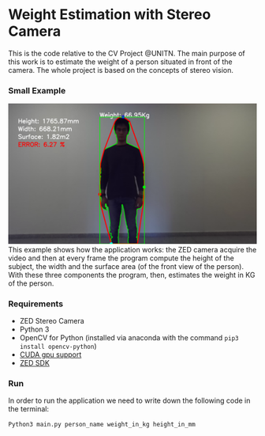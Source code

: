 # Weight Estimation with Stereo Camera
This is the code relative to the CV Project @UNITN.
The main purpose of this work is to estimate the weight of a person situated in front of the camera.
The whole project is based on the concepts of stereo vision.

### Small Example
![simple frame](screen.png)
This example shows how the application works:
the ZED camera acquire the video and then at every frame the program compute the height of the subject, the width and the surface area (of the front view of the person). With these three components the program, then, estimates the weight in KG of the person.

### Requirements
* ZED Stereo Camera
* Python 3
* OpenCV for Python (installed via anaconda with the command `pip3 install opencv-python`)
* [CUDA gpu support](https://developer.nvidia.com/cuda-downloads)
* [ZED SDK](https://www.stereolabs.com/developers/)


### Run
In order to run the application we need to write down the following code in the terminal:

```
Python3 main.py person_name weight_in_kg height_in_mm
```
